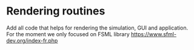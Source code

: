 # Rendering routines

Add all code that helps for rendering the simulation, GUI and application.
For the moment we only focused on FSML library https://www.sfml-dev.org/index-fr.php
